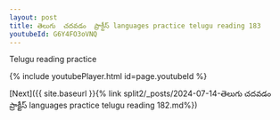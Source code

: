 ```yaml
---
layout: post
title: తెలుగు  చదవడం  ప్రాక్టీస్ languages practice telugu reading 183
youtubeId: G6Y4FO3oVNQ
---
```

 
 
Telugu reading practice
 
 
 
 
 


{% include youtubePlayer.html id=page.youtubeId %}
 
[Next]({{ site.baseurl }}{% link  split2/_posts/2024-07-14-తెలుగు  చదవడం  ప్రాక్టీస్ languages practice telugu reading 182.md%})
 
